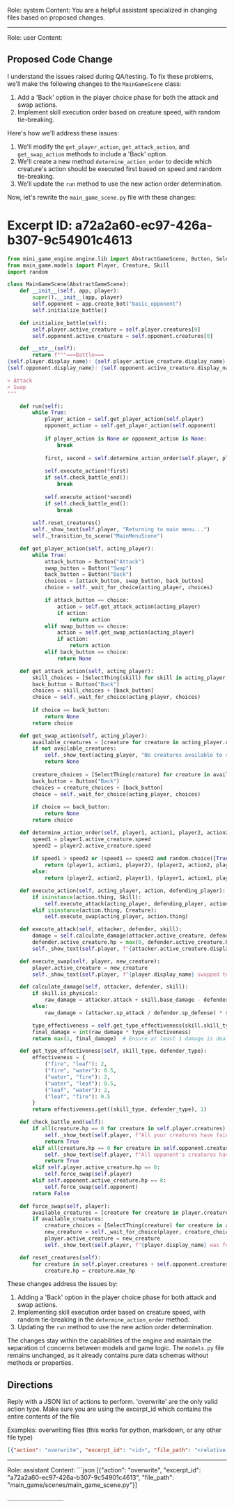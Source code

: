 Role: system
Content: You are a helpful assistant specialized in changing files based on proposed changes.
__________________
Role: user
Content: 
## Proposed Code Change
I understand the issues raised during QA/testing. To fix these problems, we'll make the following changes to the `MainGameScene` class:

1. Add a 'Back' option in the player choice phase for both the attack and swap actions.
2. Implement skill execution order based on creature speed, with random tie-breaking.

Here's how we'll address these issues:

1. We'll modify the `get_player_action`, `get_attack_action`, and `get_swap_action` methods to include a 'Back' option.
2. We'll create a new method `determine_action_order` to decide which creature's action should be executed first based on speed and random tie-breaking.
3. We'll update the `run` method to use the new action order determination.

Now, let's rewrite the `main_game_scene.py` file with these changes:

# Excerpt ID: a72a2a60-ec97-426a-b307-9c54901c4613
```python main_game/scenes/main_game_scene.py
from mini_game_engine.engine.lib import AbstractGameScene, Button, SelectThing
from main_game.models import Player, Creature, Skill
import random

class MainGameScene(AbstractGameScene):
    def __init__(self, app, player):
        super().__init__(app, player)
        self.opponent = app.create_bot("basic_opponent")
        self.initialize_battle()

    def initialize_battle(self):
        self.player.active_creature = self.player.creatures[0]
        self.opponent.active_creature = self.opponent.creatures[0]

    def __str__(self):
        return f"""===Battle===
{self.player.display_name}: {self.player.active_creature.display_name} (HP: {self.player.active_creature.hp}/{self.player.active_creature.max_hp})
{self.opponent.display_name}: {self.opponent.active_creature.display_name} (HP: {self.opponent.active_creature.hp}/{self.opponent.active_creature.max_hp})

> Attack
> Swap
"""

    def run(self):
        while True:
            player_action = self.get_player_action(self.player)
            opponent_action = self.get_player_action(self.opponent)
            
            if player_action is None or opponent_action is None:
                break
            
            first, second = self.determine_action_order(self.player, player_action, self.opponent, opponent_action)
            
            self.execute_action(*first)
            if self.check_battle_end():
                break
            
            self.execute_action(*second)
            if self.check_battle_end():
                break
        
        self.reset_creatures()
        self._show_text(self.player, "Returning to main menu...")
        self._transition_to_scene("MainMenuScene")

    def get_player_action(self, acting_player):
        while True:
            attack_button = Button("Attack")
            swap_button = Button("Swap")
            back_button = Button("Back")
            choices = [attack_button, swap_button, back_button]
            choice = self._wait_for_choice(acting_player, choices)

            if attack_button == choice:
                action = self.get_attack_action(acting_player)
                if action:
                    return action
            elif swap_button == choice:
                action = self.get_swap_action(acting_player)
                if action:
                    return action
            elif back_button == choice:
                return None

    def get_attack_action(self, acting_player):
        skill_choices = [SelectThing(skill) for skill in acting_player.active_creature.skills]
        back_button = Button("Back")
        choices = skill_choices + [back_button]
        choice = self._wait_for_choice(acting_player, choices)
        
        if choice == back_button:
            return None
        return choice

    def get_swap_action(self, acting_player):
        available_creatures = [creature for creature in acting_player.creatures if creature != acting_player.active_creature and creature.hp > 0]
        if not available_creatures:
            self._show_text(acting_player, "No creatures available to swap!")
            return None
        
        creature_choices = [SelectThing(creature) for creature in available_creatures]
        back_button = Button("Back")
        choices = creature_choices + [back_button]
        choice = self._wait_for_choice(acting_player, choices)
        
        if choice == back_button:
            return None
        return choice

    def determine_action_order(self, player1, action1, player2, action2):
        speed1 = player1.active_creature.speed
        speed2 = player2.active_creature.speed
        
        if speed1 > speed2 or (speed1 == speed2 and random.choice([True, False])):
            return (player1, action1, player2), (player2, action2, player1)
        else:
            return (player2, action2, player1), (player1, action1, player2)

    def execute_action(self, acting_player, action, defending_player):
        if isinstance(action.thing, Skill):
            self.execute_attack(acting_player, defending_player, action.thing)
        elif isinstance(action.thing, Creature):
            self.execute_swap(acting_player, action.thing)

    def execute_attack(self, attacker, defender, skill):
        damage = self.calculate_damage(attacker.active_creature, defender.active_creature, skill)
        defender.active_creature.hp = max(0, defender.active_creature.hp - damage)
        self._show_text(self.player, f"{attacker.active_creature.display_name} used {skill.display_name} and dealt {damage} damage to {defender.active_creature.display_name}!")

    def execute_swap(self, player, new_creature):
        player.active_creature = new_creature
        self._show_text(self.player, f"{player.display_name} swapped to {new_creature.display_name}!")

    def calculate_damage(self, attacker, defender, skill):
        if skill.is_physical:
            raw_damage = attacker.attack + skill.base_damage - defender.defense
        else:
            raw_damage = (attacker.sp_attack / defender.sp_defense) * skill.base_damage

        type_effectiveness = self.get_type_effectiveness(skill.skill_type, defender.creature_type)
        final_damage = int(raw_damage * type_effectiveness)
        return max(1, final_damage)  # Ensure at least 1 damage is dealt

    def get_type_effectiveness(self, skill_type, defender_type):
        effectiveness = {
            ("fire", "leaf"): 2,
            ("fire", "water"): 0.5,
            ("water", "fire"): 2,
            ("water", "leaf"): 0.5,
            ("leaf", "water"): 2,
            ("leaf", "fire"): 0.5
        }
        return effectiveness.get((skill_type, defender_type), 1)

    def check_battle_end(self):
        if all(creature.hp == 0 for creature in self.player.creatures):
            self._show_text(self.player, f"All your creatures have fainted. {self.opponent.display_name} wins!")
            return True
        elif all(creature.hp == 0 for creature in self.opponent.creatures):
            self._show_text(self.player, f"All opponent's creatures have fainted. You win!")
            return True
        elif self.player.active_creature.hp == 0:
            self.force_swap(self.player)
        elif self.opponent.active_creature.hp == 0:
            self.force_swap(self.opponent)
        return False

    def force_swap(self, player):
        available_creatures = [creature for creature in player.creatures if creature.hp > 0]
        if available_creatures:
            creature_choices = [SelectThing(creature) for creature in available_creatures]
            new_creature = self._wait_for_choice(player, creature_choices).thing
            player.active_creature = new_creature
            self._show_text(self.player, f"{player.display_name} was forced to swap to {new_creature.display_name}!")

    def reset_creatures(self):
        for creature in self.player.creatures + self.opponent.creatures:
            creature.hp = creature.max_hp
```

These changes address the issues by:

1. Adding a 'Back' option in the player choice phase for both attack and swap actions.
2. Implementing skill execution order based on creature speed, with random tie-breaking in the `determine_action_order` method.
3. Updating the `run` method to use the new action order determination.

The changes stay within the capabilities of the engine and maintain the separation of concerns between models and game logic. The `models.py` file remains unchanged, as it already contains pure data schemas without methods or properties.

## Directions
Reply with a JSON list of actions to perform. 'overwrite' are the only valid action type. 
Make sure you are using the excerpt_id which contains the entire contents of the file

Examples:
overwriting files (this works for python, markdown, or any other file type)
```json output_example1
[{"action": "overwrite", "excerpt_id": "<id>", "file_path": "<relative file path>"}]
```

__________________
Role: assistant
Content: ```json
[{"action": "overwrite", "excerpt_id": "a72a2a60-ec97-426a-b307-9c54901c4613", "file_path": "main_game/scenes/main_game_scene.py"}]
```
__________________
